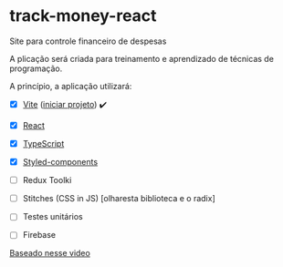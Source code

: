 # track-money-react
Site para controle financeiro de despesas

A plicação será criada para treinamento e aprendizado de técnicas de programação.

A princípio, a aplicação utilizará:

- [x] [Vite](https://vitejs.dev/) ([iniciar projeto](https://vitejs.dev/guide/#scaffolding-your-first-vite-project))  :heavy_check_mark:
- [x] [React](https://pt-br.reactjs.org/)
- [x] [TypeScript](https://www.typescriptlang.org/)
- [x] [Styled-components](https://github.com/styled-components)
- [ ] Redux Toolki 
- [ ] Stitches (CSS in JS) [olharesta  biblioteca e o radix]
- [ ] Testes unitários
- [ ] Firebase


[Baseado nesse video](https://www.youtube.com/watch?v=_hytKpMc04E)
